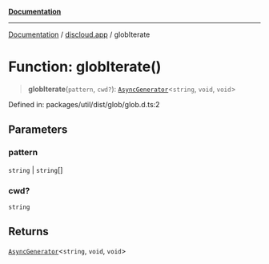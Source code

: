 [**Documentation**](../../README.md)

***

[Documentation](../../packages.md) / [discloud.app](../README.md) / globIterate

# Function: globIterate()

> **globIterate**(`pattern`, `cwd?`): [`AsyncGenerator`](https://developer.mozilla.org/docs/Web/JavaScript/Reference/Global_Objects/AsyncGenerator)\<`string`, `void`, `void`\>

Defined in: packages/util/dist/glob/glob.d.ts:2

## Parameters

### pattern

`string` | `string`[]

### cwd?

`string`

## Returns

[`AsyncGenerator`](https://developer.mozilla.org/docs/Web/JavaScript/Reference/Global_Objects/AsyncGenerator)\<`string`, `void`, `void`\>
